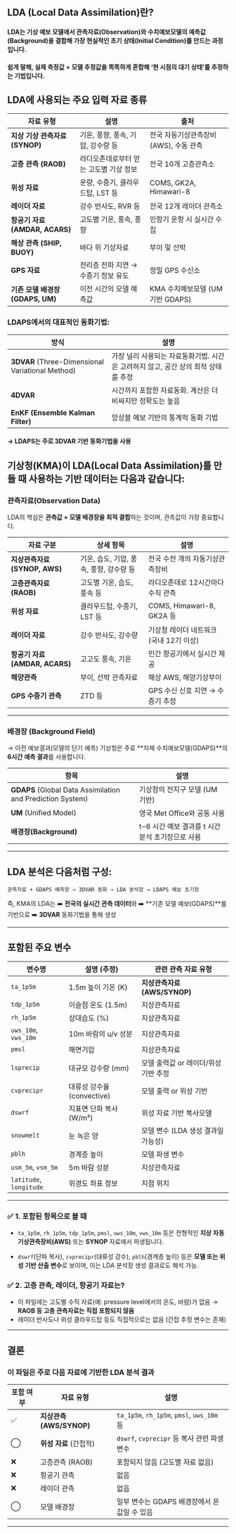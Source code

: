 
## LDA (Local Data Assimilation)란?
#### LDA는 기상 예보 모델에서 관측자료(Observation)와 수치예보모델의 예측값(Background)을 결합해 가장 현실적인 초기 상태(Initial Condition)를 만드는 과정입니다.

#### 쉽게 말해, 실제 측정값 + 모델 추정값을 똑똑하게 혼합해 ‘현 시점의 대기 상태’를 추정하는 기법입니다.


## LDA에 사용되는 주요 입력 자료 종류
| 자료 유형                     | 설명                    | 출처                       |
| ------------------------- | --------------------- | ------------------------ |
| **지상 기상 관측자료 (SYNOP)**    | 기온, 풍향, 풍속, 기압, 강수량 등 | 전국 자동기상관측장비(AWS), 수동 관측  |
| **고층 관측 (RAOB)**          | 라디오존데로부터 얻는 고도별 기상 정보 | 전국 10개 고층관측소             |
| **위성 자료**                 | 운량, 수증기, 클라우드탑, LST 등 | COMS, GK2A, Himawari-8   |
| **레이더 자료**                | 강수 반사도, RVR 등         | 전국 12개 레이더 관측소           |
| **항공기 자료 (AMDAR, ACARS)** | 고도별 기온, 풍속, 풍향        | 민항기 운항 시 실시간 수집          |
| **해상 관측 (SHIP, BUOY)**    | 바다 위 기상자료             | 부이 및 선박                  |
| **GPS 자료**                | 전리층 전파 지연 → 수증기 정보 유도 | 정밀 GPS 수신소               |
| **기존 모델 배경장 (GDAPS, UM)** | 이전 시간의 모델 예측값         | KMA 수치예보모델 (UM 기반 GDAPS) |

### LDAPS에서의 대표적인 동화기법:
| 방식                                               | 설명                                              |
| ------------------------------------------------ | ----------------------------------------------- |
| **3DVAR** (Three-Dimensional Variational Method) | 가장 널리 사용되는 자료동화기법. 시간은 고려하지 않고, 공간 상의 최적 상태를 추정 |
| **4DVAR**                                        | 시간까지 포함한 자료동화. 계산은 더 비싸지만 정확도는 높음               |
| **EnKF (Ensemble Kalman Filter)**                | 앙상블 예보 기반의 통계적 동화 기법                            |
#### -> LDAPS는 주로 3DVAR 기반 동화기법을 사용

## 기상청(KMA)이 LDA(Local Data Assimilation)를 만들 때 사용하는 **기반 데이터**는 다음과 같습니다:

###  **관측자료(Observation Data)**

LDA의 핵심은 **관측값 + 모델 배경장을 최적 결합**하는 것이며, 관측값이 가장 중요합니다.

| 자료 구분                     | 상세 항목                     | 설명                       |
| ------------------------- | ------------------------- | ------------------------ |
| **지상관측자료 (SYNOP, AWS)**   | 기온, 습도, 기압, 풍속, 풍향, 강수량 등 | 전국 수천 개의 자동기상관측장비        |
| **고층관측자료 (RAOB)**         | 고도별 기온, 습도, 풍속 등          | 라디오존데로 12시간마다 수직 관측      |
| **위성 자료**                 | 클라우드탑, 수증기, LST 등         | COMS, Himawari-8, GK2A 등 |
| **레이더 자료**                | 강수 반사도, 강수량               | 기상청 레이더 네트워크 (국내 12기 이상) |
| **항공기 자료 (AMDAR, ACARS)** | 고고도 풍속, 기온                | 민간 항공기에서 실시간 제공          |
| **해양관측**                  | 부이, 선박 관측자료               | 해상 AWS, 해양기상부이           |
| **GPS 수증기 관측**            | ZTD 등                     | GPS 수신 신호 지연 → 수증기 추정    |

---

### **배경장 (Background Field)**

→ 이전 예보결과(모델의 단기 예측)
기상청은 주로 \*\*자체 수치예보모델(GDAPS)\*\*의 **6시간 예측 결과**를 사용합니다.

| 항목                                                         | 설명                             |
| ---------------------------------------------------------- | ------------------------------ |
| **GDAPS** (Global Data Assimilation and Prediction System) | 기상청의 전지구 모델 (UM 기반)            |
| **UM** (Unified Model)                                     | 영국 Met Office와 공동 사용           |
| **배경장(Background)**                                        | t−6 시간 예보 결과를 t 시간 분석 초기장으로 사용 |

---

## LDA 분석은 다음처럼 구성:

```
관측자료 + GDAPS 예측장 → 3DVAR 동화 → LDA 분석장 → LDAPS 예보 초기장
```

즉, KMA의 LDA는
➡️ **전국의 실시간 관측 데이터**와
➡️ \*\*기존 모델 예보(GDAPS)\*\*를 기반으로
➡️ **3DVAR** 동화기법을 통해 생성

---

## 포함된 주요 변수 

| 변수명                     | 설명 (추정)              | 관련 관측 자료 유형            |
| ----------------------- | -------------------- | ---------------------- |
| `ta_1p5m`               | 1.5m 높이 기온 (K)       | **지상관측자료 (AWS/SYNOP)** |
| `tdp_1p5m`              | 이슬점 온도 (1.5m)        | 지상관측자료                 |
| `rh_1p5m`               | 상대습도 (%)             | 지상관측자료                 |
| `uws_10m`, `vws_10m`    | 10m 바람의 u/v 성분       | 지상관측자료                 |
| `pmsl`                  | 해면기압                 | 지상관측자료                 |
| `lsprecip`              | 대규모 강수량 (mm)         | 모델 출력값 or 레이더/위성 기반 추정 |
| `cvprecipr`             | 대류성 강수율 (convective) | 모델 출력 or 위성 기반         |
| `dswrf`                 | 지표면 단파 복사 (W/m²)     | 위성 자료 기반 복사모델          |
| `snowmelt`              | 눈 녹은 양               | 모델 변수 (LDA 생성 결과일 가능성) |
| `pblh`                  | 경계층 높이               | 모델 파생 변수               |
| `usm_5m`, `vsm_5m`      | 5m 바람 성분             | 지상관측자료                 |
| `latitude`, `longitude` | 위경도 좌표 정보            | 지점 위치                  |

---

### ✅ 1. 포함된 항목으로 볼 때

* `ta_1p5m`, `rh_1p5m`, `tdp_1p5m`, `pmsl`, `uws_10m`, `vws_10m` 등은
  전형적인 **지상 자동기상관측장비(AWS)** 또는 **SYNOP** 자료에서 파생됩니다.

* `dswrf`(단파 복사), `cvprecipr`(대류성 강수), `pblh`(경계층 높이) 등은
  **모델 또는 위성 기반 산출 변수**로 보이며, 이는 LDA 분석장 생성 결과로도 해석 가능.

### ✅ 2. 고층 관측, 레이더, 항공기 자료는?

* 이 파일에는 고도별 수직 자료(예: pressure level에서의 온도, 바람)가 없음 → **RAOB 등 고층 관측자료는 직접 포함되지 않음**
* 레이더 반사도나 위성 클라우드탑 등도 직접적으로는 없음 (간접 추정 변수는 존재)

---

## 결론

### 이 파일은 주로 다음 자료에 기반한 LDA 분석 결과
| 포함 여부 | 자료 유형                | 설명                                        |
| ----- | -------------------- | ----------------------------------------- |
| ✅     | **지상관측 (AWS/SYNOP)** | `ta_1p5m`, `rh_1p5m`, `pmsl`, `uws_10m` 등 |
| ◯     | **위성 자료** (간접적)      | `dswrf`, `cvprecipr` 등 복사 관련 파생 변수        |
| ❌     | 고층관측 (RAOB)          | 포함되지 않음 (고도별 자료 없음)                       |
| ❌     | 항공기 관측               | 없음                                        |
| ❌     | 레이더 관측               | 없음                                        |
| ◯     | 모델 배경장               | 일부 변수는 GDAPS 배경장에서 온 값일 수 있음              |

---
